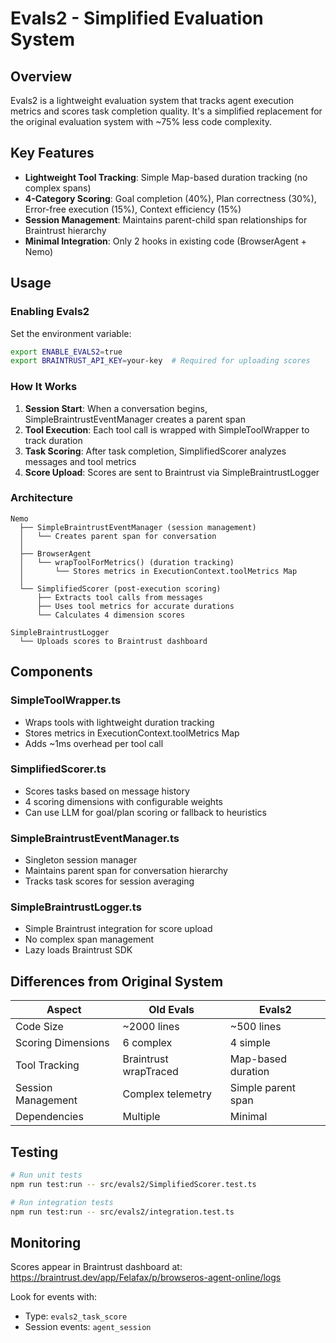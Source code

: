 # Evals2 - Simplified Evaluation System

## Overview

Evals2 is a lightweight evaluation system that tracks agent execution metrics and scores task completion quality. It's a simplified replacement for the original evaluation system with ~75% less code complexity.

## Key Features

- **Lightweight Tool Tracking**: Simple Map-based duration tracking (no complex spans)
- **4-Category Scoring**: Goal completion (40%), Plan correctness (30%), Error-free execution (15%), Context efficiency (15%)
- **Session Management**: Maintains parent-child span relationships for Braintrust hierarchy
- **Minimal Integration**: Only 2 hooks in existing code (BrowserAgent + Nemo)

## Usage

### Enabling Evals2

Set the environment variable:
```bash
export ENABLE_EVALS2=true
export BRAINTRUST_API_KEY=your-key  # Required for uploading scores
```

### How It Works

1. **Session Start**: When a conversation begins, SimpleBraintrustEventManager creates a parent span
2. **Tool Execution**: Each tool call is wrapped with SimpleToolWrapper to track duration
3. **Task Scoring**: After task completion, SimplifiedScorer analyzes messages and tool metrics
4. **Score Upload**: Scores are sent to Braintrust via SimpleBraintrustLogger

### Architecture

```
Nemo
  ├── SimpleBraintrustEventManager (session management)
  │   └── Creates parent span for conversation
  │
  ├── BrowserAgent
  │   └── wrapToolForMetrics() (duration tracking)
  │       └── Stores metrics in ExecutionContext.toolMetrics Map
  │
  └── SimplifiedScorer (post-execution scoring)
      ├── Extracts tool calls from messages
      ├── Uses tool metrics for accurate durations
      └── Calculates 4 dimension scores

SimpleBraintrustLogger
  └── Uploads scores to Braintrust dashboard
```

## Components

### SimpleToolWrapper.ts
- Wraps tools with lightweight duration tracking
- Stores metrics in ExecutionContext.toolMetrics Map
- Adds ~1ms overhead per tool call

### SimplifiedScorer.ts
- Scores tasks based on message history
- 4 scoring dimensions with configurable weights
- Can use LLM for goal/plan scoring or fallback to heuristics

### SimpleBraintrustEventManager.ts
- Singleton session manager
- Maintains parent span for conversation hierarchy
- Tracks task scores for session averaging

### SimpleBraintrustLogger.ts
- Simple Braintrust integration for score upload
- No complex span management
- Lazy loads Braintrust SDK

## Differences from Original System

| Aspect | Old Evals | Evals2 |
|--------|-----------|--------|
| Code Size | ~2000 lines | ~500 lines |
| Scoring Dimensions | 6 complex | 4 simple |
| Tool Tracking | Braintrust wrapTraced | Map-based duration |
| Session Management | Complex telemetry | Simple parent span |
| Dependencies | Multiple | Minimal |

## Testing

```bash
# Run unit tests
npm run test:run -- src/evals2/SimplifiedScorer.test.ts

# Run integration tests
npm run test:run -- src/evals2/integration.test.ts
```

## Monitoring

Scores appear in Braintrust dashboard at:
https://braintrust.dev/app/Felafax/p/browseros-agent-online/logs

Look for events with:
- Type: `evals2_task_score`
- Session events: `agent_session`